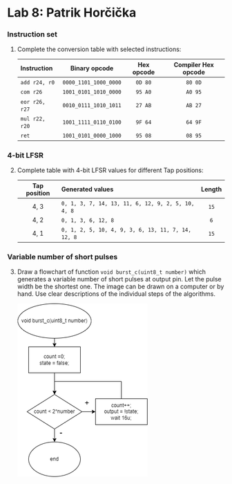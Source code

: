 # Lab 8: Patrik Horčička

### Instruction set

1. Complete the conversion table with selected instructions:

   | **Instruction** | **Binary opcode** | **Hex opcode** | **Compiler Hex opcode** |
   | :-- | :-: | :-: | :-: |
   | `add r24, r0` | `0000_1101_1000_0000` | `0D 80` | `80 0D` |
   | `com r26` | `1001_0101_1010_0000` | `95 A0` | `A0 95` |
   | `eor r26, r27` | `0010_0111_1010_1011` | `27 AB` | `AB 27` |
   | `mul r22, r20` | `1001_1111_0110_0100` | `9F 64` | `64 9F` |
   | `ret` | `1001_0101_0000_1000` | `95 08` | `08 95` |

### 4-bit LFSR

2. Complete table with 4-bit LFSR values for different Tap positions:

   | **Tap position** | **Generated values** | **Length** |
   | :-: | :-- | :-: |
   | 4, 3 | `0, 1, 3, 7, 14, 13, 11, 6, 12, 9, 2, 5, 10, 4, 8` | `15` |
   | 4, 2 | `0, 1, 3, 6, 12, 8` | `6` |
   | 4, 1 | `0, 1, 2, 5, 10, 4, 9, 3, 6, 13, 11, 7, 14, 12, 8` | `15` |

### Variable number of short pulses

3. Draw a flowchart of function `void burst_c(uint8_t number)` which generates a variable number of short pulses at output pin. Let the pulse width be the shortest one. The image can be drawn on a computer or by hand. Use clear descriptions of the individual steps of the algorithms.

   ![your figure](CV08-VyvojovyDiagram.drawio.png)
